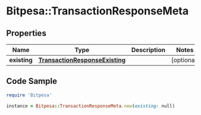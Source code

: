 # Bitpesa::TransactionResponseMeta

## Properties

Name | Type | Description | Notes
------------ | ------------- | ------------- | -------------
**existing** | [**TransactionResponseExisting**](TransactionResponseExisting.md) |  | [optional] 

## Code Sample

```ruby
require 'Bitpesa'

instance = Bitpesa::TransactionResponseMeta.new(existing: null)
```


